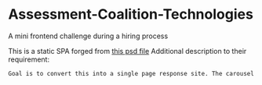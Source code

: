 # Assessment-Coalition-Technologies
A mini frontend challenge during a hiring process

This is a static SPA forged from [this psd file](https://recruiting1.s3.us-west-1.amazonaws.com/skills-test/PSDs/CT_SkillTest_v3.psd)
Additional description to their requirement:
```sh
Goal is to convert this into a single page response site. The carousel should be responsive. On mobile, the tabs should be converted to an accordion. History, team - these are internal links in the page to their respective sections.
```

